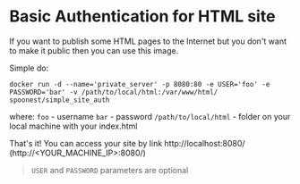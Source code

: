 # Basic Authentication for HTML site

 If you want to publish some HTML pages to the Internet but you don't want to make it public then you can use this image.
 
 Simple do:
 
    docker run -d --name='private_server' -p 8080:80 -e USER='foo' -e PASSWORD='bar' -v /path/to/local/html:/var/www/html/ spoonest/simple_site_auth
    
 where:
    `foo` - username
    `bar` - password 
    `/path/to/local/html` - folder on your local machine with your index.html
    
That's it! You can access your site by link http://localhost:8080/ (http://<YOUR_MACHINE_IP>:8080/) 

> `USER` and `PASSWORD` parameters are optional